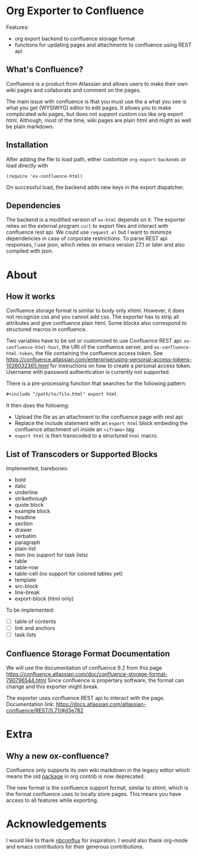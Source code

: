 # Org Exporter to Confluence

Features:
- org export backend to confluence storage format
- functions for updating pages and attachments to confluence using REST api

## What's Confluence?

Confluence is a product from Atlassian and allows users to make
their own wiki pages and collaborate and comment on the pages.

The main issue with confluence is that you must use 
the a what you see is what you get (WYSIWYG) editor to edit pages.
It allows you to make complicated wiki pages, but does not support
custom css like org export html. Although, most of the time, wiki pages
are plain html and might as well be plain markdown.

## Installation

After adding the file to load path,
either customize `org-export-backends` or load directly with
```elisp
(require 'ox-confluence-html)
```
On successful load, the backend adds new keys in the export dispatcher.

## Dependencies

The backend is a modified version of `ox-html` depends on it.
The exporter relies on the external program `curl` to export files and interact with confluence rest api.
We could use `request.el` but I want to minimize dependencies in case of corporate restrictions.
To parse REST api responses, I use json, which relies on emacs version 27.1 or later
and also compiled with json.

# About

## How it works

Confluence storage format is similar to body only xhtml.
However, it does not recognize css and you cannot add css.
The exporter has to strip all attributes and give confluence plain html.
Some blocks also correspond to structured macros in confluence.

Two variables have to be set or customized to use Confluence REST api:
`ox-confluence-html-host`, the URI of the confluence server,
and `ox-confluence-html-token`, the file containing the confluence
access token. See https://confluence.atlassian.com/enterprise/using-personal-access-tokens-1026032365.html
for instructions on how to create a personal access token.
Username with password authentication is currently not supported.

There is a pre-processing function that searches for the following pattern:
``` org
#+include "/path/to/file.html" export html
```
It then does the following:
- Upload the file as an attachment to the confluence page with rest api
- Replace the include statement with an `export html` block embeding the confluence attachment url
inside an `<iframe>` tag
- `export html` is then transcoded to a structured `html` macro.

## List of Transcoders or Supported Blocks

Implemented, barebones:
- bold
- italic
- underline
- strikethrough
- quote block
- example block
- headline
- section
- drawer
- verbatim
- paragraph
- plain-list
- item (no support for task lists)
- table
- table-row
- table-cell (no support for colored tables yet)
- template
- src-block
- line-break
- export-block (html only)

To be implemented:
- [ ] table of contents
- [ ] link and anchors
- [ ] task lists

## Confluence Storage Format Documentation

We will use the documentation of confluence 9.2 from this page
https://confluence.atlassian.com/doc/confluence-storage-format-790796544.html
Since confluence is propertary software, the format can change and this exporter might break.

The exporter uses confluence REST api to interact with the page. Documentation link:
https://docs.atlassian.com/atlassian-confluence/REST/5.7.1/#d3e782

# Extra

## Why a new ox-confluence?

Confluence only supports its own wiki markdown in the legacy editor
which means the old
[package](https://github.com/aspiers/orgmode/blob/master/contrib/lisp/ox-confluence.el)
in org contrib is now deprecated.

The new format is the 
confluence support format, similar to xhtml,
which is the format confluence uses to locally store pages.
This means you have access to all features while exporting.

# Acknowledgements

I would like to thank [nbconflux](https://github.com/vericast/nbconflux/tree/master) for inspiration.
I would also thank org-mode and emacs contributors for their generous contributions.
